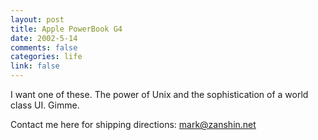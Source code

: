 ```yaml
--- 
layout: post
title: Apple PowerBook G4
date: 2002-5-14
comments: false
categories: life
link: false
---
```

I want one of these. The power of Unix and the sophistication of a world class UI. Gimme.

Contact me here for shipping directions: <a href="mailto:mark@zanshin.net">mark@zanshin.net</a>
